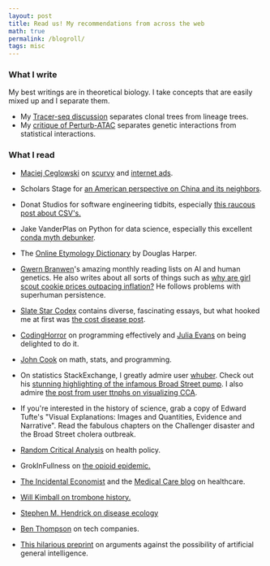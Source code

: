 ```yaml
---
layout: post
title: Read us! My recommendations from across the web
math: true
permalink: /blogroll/
tags: misc
---
```





### What I write 

My best writings are in theoretical biology. I take concepts that are easily mixed up and I separate them.

- My [Tracer-seq discussion](https://ekernf01.github.io/tracerseq_short/) separates clonal trees from lineage trees.
- My [critique of Perturb-ATAC](https://ekernf01.github.io/genetic_interactions/) separates genetic interactions from statistical interactions.

### What I read

- [Maciej Ceglowski](https://idlewords.com/about.htm) on [scurvy](https://idlewords.com/2010/03/scott_and_scurvy.htm) and [internet ads](https://idlewords.com/talks/what_happens_next_will_amaze_you.htm).

- Scholars Stage for [an American perspective on China and its neighbors](https://scholars-stage.blogspot.com/2019/04/the-inner-life-of-chinese-teenagers.html).

- Donat Studios for software engineering tidbits, especially [this raucous post about CSV's.](https://donatstudios.com/Falsehoods-Programmers-Believe-About-CSVs)

- Jake VanderPlas on Python for data science, especially this excellent [conda myth debunker](http://jakevdp.github.io/blog/2016/08/25/conda-myths-and-misconceptions/).

- The [Online Etymology Dictionary](https://www.etymonline.com/search?q=blog) by Douglas Harper.

- [Gwern Branwen](https://www.gwern.net/)'s amazing monthly reading lists on AI and human genetics. He also writes about all sorts of things such as [why are girl scout cookie prices outpacing inflation?](https://www.gwern.net/Girl-Scouts-and-good-governance) He follows problems with superhuman persistence.

- [Slate Star Codex](https://slatestarcodex.com) contains diverse, fascinating essays, but what hooked me at first was [the cost disease post](https://slatestarcodex.com/2017/02/09/considerations-on-cost-disease/).

- [CodingHorror](https://blog.codinghorror.com/) on programming effectively and [Julia Evans](https://jvns.ca/about/) on being delighted to do it.

- [John Cook](https://www.johndcook.com/blog/) on math, stats, and programming.

- On statistics StackExchange, I greatly admire user [whuber](https://stats.stackexchange.com/users/919/whuber). Check out his [stunning highlighting of the infamous Broad Street pump](https://stats.stackexchange.com/questions/297504/what-statistical-model-or-algorithm-could-be-used-to-solve-the-john-snow-cholera). I also admire [the post from user ttnphs on visualizing CCA](https://stats.stackexchange.com/questions/65692/how-to-visualize-what-canonical-correlation-analysis-does-in-comparison-to-what/65817#65817).

- If you're interested in the history of science, grab a copy of Edward Tufte's "Visual Explanations: Images and Quantities, Evidence and Narrative". Read the fabulous chapters on the Challenger disaster and the Broad Street cholera outbreak.

- [Random Critical Analysis](https://randomcriticalanalysis.com/category/health-policy/) on health policy.

- GrokInFullness on [the opioid epidemic.](http://grokinfullness.blogspot.com/2017/09/debunking-standard-narrative-on-opioid.html)

- [The Incidental Economist](https://theincidentaleconomist.com/) and the [Medical Care blog](https://www.themedicalcareblog.com/) on healthcare.

- [Will Kimball on trombone history.](http://kimballtrombone.com/trombone-history-timeline/)

- [Stephen M. Hendrick on disease ecology](https://www.ncbi.nlm.nih.gov/pmc/articles/PMC5711578/)

- [Ben Thompson](https://stratechery.com/2019/uber-questions/) on tech companies.

- [This hilarious preprint](https://arxiv.org/pdf/1703.10987.pdf) on arguments against the possibility of artificial general intelligence.

  